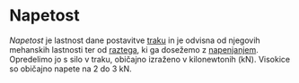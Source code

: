 # Napetost

*Napetost* je lastnost dane postavitve [traku](/trak) in je
odvisna od njegovih mehanskih lastnosti ter od
[raztega](/raztezek), ki ga dosežemo z
[napenjanjem](/napenjanje). Opredelimo jo s silo v traku,
običajno izraženo v kilonewtonih (kN). Visokice so običajno napete na 2
do 3 kN.
